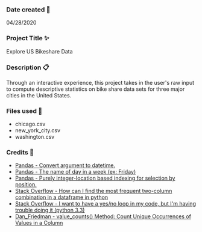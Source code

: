 ### Date created :date:
04/28/2020

### Project Title :sparkles:
Explore US Bikeshare Data

### Description :clipboard:
Through an interactive experience, this project takes in the user's raw input to compute descriptive statistics on bike share data sets for three major cities in the United States.

### Files used :file_folder:
* chicago.csv
* new_york_city.csv
* washington.csv

### Credits :link:
* [Pandas - Convert argument to datetime.](https://pandas.pydata.org/pandas-docs/stable/reference/api/pandas.to_datetime.html)
* [Pandas - The name of day in a week (ex: Friday)](https://pandas.pydata.org/pandas-docs/version/0.22.0/generated/pandas.Series.dt.weekday_name.html)
* [Pandas - Purely integer-location based indexing for selection by position.](https://pandas.pydata.org/pandas-docs/stable/reference/api/pandas.DataFrame.iloc.html)
* [Stack Overflow - How can I find the most frequent two-column combination in a dataframe in python](https://stackoverflow.com/questions/53037698/how-can-i-find-the-most-frequent-two-column-combination-in-a-dataframe-in-python)
* [Stack Overflow - I want to have a yes/no loop in my code, but I'm having trouble doing it (python 3.3)](https://stackoverflow.com/questions/22362165/i-want-to-have-a-yes-no-loop-in-my-code-but-im-having-trouble-doing-it-python)
* [Dan_Friedman - value_counts() Method: Count Unique Occurrences of Values in a Column](https://dfrieds.com/data-analysis/value-counts-python-pandas.html)
